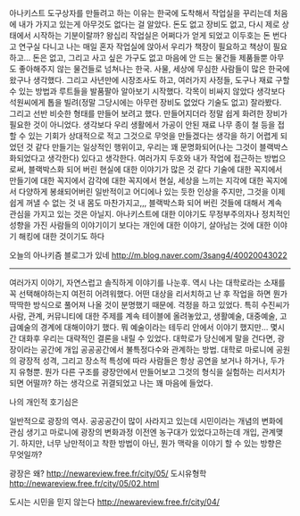 



아나키스트 도구상자를 만들려고 하는 이유는 
한국에 도착해서 작업실을 꾸리는데 처음에 내가 가지고 있는게 아무것도 없다는 걸 알았다. 
돈도 없고 장비도 없고, 다시 제로 상태에서 시작하는 기분이랄까? 
왕십리 작업실은 어쩌다가 얻게 되었고 이두호는 돈 번다고 연구실 다니고 나는 매일 혼자 작업실에 앉아서 
우리가 책장이 필요하고 책상이 필요하고... 돈은 없고, 그리고 사고 싶은 가구도 없고 마음에 안 드는 물건들 제품들뿐 
아무도 좋아해주지 않는 물건들로 넘쳐나는 한국. 사물, 세상에 무심한 사람들이 많은 한국에 왔구나 생각했다. 
그리고 사년만에 시장조사도 하고, 여러가지 사정들, 도구나 재료 구할 수 있는 방법과 루트들을 발품팔아 알아보기 시작했다. 
각목이 비싸지 않았다 생각보다 
석원씨에게 톱을 빌려(정말 그당시에는 아무런 장비도 없었다 기술도 없고) 잘라봤다. 그리고 선반 비슷한 형태를 만들어 보려고 했다. 
만들어지더라 정말 쉽게 화려한 장비가 필요한 것이 아니었다. 
생각보다 우리 생활에서 가공이 안된 재료 나무 종이 철 등을 접할 수 있는 기회가 상대적으로 적고 그것으로 무엇을 만들겠다는 생각을 하기 어렵게 되었던 것 같다 
만들기는 일상적인 행위이고, 우리는 꽤 문명화되어(나는 그것이 블랙박스화되었다고 생각한다) 있다고 생각한다.
여러가지 두호와 내가 작업에 접근하는 방법으로써, 블랙박스화 되어 버린 현실에 대한 이야기가 많은 것 같다 
기술에 대한 꼭지에서 만들기에 대한 꼭지에서 감각에 대한 꼭지에서 현실, 세상을 느끼는 지각에 대한 꼭지에서 
다양하게 봉쇄되어버린 일반적이고 어디에나 있는 듯한 인상을 주지만, 그것을 이제 쉽게 꺼낼 수 없는 것
내 몸도 마찬가지고,,, 
블랙박스화 되어 버린 것들에 대해서 계속 관심을 가지고 있는 것은 아닐지.
아나키스트에 대한 이야기도 무정부주의자나 정치적인 성향을 가진 사람들의 이야기이기 보다는 
개인에 대한 이야기, 살아남는 것에 대한 이야기 해킹에 대한 것이기도 하다 



오늘의 아나키즘 블로그가 있네
http://m.blog.naver.com/3sang4/40020043022


-----------------------------------------------

여러가지 이야기, 자연스럽고 솔직하게 이야기를 나눈후. 역시 나는 대학로라는 소재를 꼭 선택해야하는지 여전히 어려워했다. 
어떤 대상을 리서치하고 난 후 작업을 하면 뭔가 딱딱한 방식으로 풀어져 나올 것이 분명했기 때문에. 걱정을 하고 있었다. 
특히 수진씨가 사람, 관계, 커뮤니티에 대한 주제를 계속 테이블에 올려놓았고, 생활예술, 대중예술, 고급예술의 경계에 대해이야기 했다. 
뭐 예술이라는 테두리 안에서 이야기 했지만...
몇시간 대화후
우리는 대략적인 결론을 내릴 수 있었다. 
대학로가 당신에게 말을 건다면,
광장이라는 공간에 개입 공공공간에서 불특정다수와 관계하는 방법. 대학로 마로니에 공원의 광장적 성격, 
그리고 장소적 특성에 따라 사람들은 항상 공연을 보거나 하거나, 두가지 유형뿐. 뭔가 다른 구조를 광장안에서 만들어보고 
그것의 형식을 실험하는 리서치가 되면 어떨까? 
하는 생각으로 귀결되었고 
나는 꽤 마음에 들었다. 

나의 개인적 호기심은 

일반적으로 광장의 역사. 공공공간이 많이 사라지고 있는데 시민이라는 개념의 변화에 관심 생기고 
마로니에 광장의 변화과정 이전엔 농구대가 있었다고하는데 
개입, 관계맺기. 하지만, 너무 낭만적이고 착한 방법이 아닌, 뭔가 맥락을 이야기 할 수 있는 방향은 무엇일까? 


광장은 왜?
http://newareview.free.fr/city/05/
도시유형학
http://newareview.free.fr/city/05/02.html

도시는 시민을 믿지 않는다 
http://newareview.free.fr/city/04/